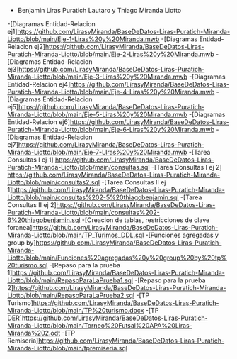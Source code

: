 - Benjamin Liras Puratich Lautaro y Thiago Miranda Liotto

-[Diagramas Entidad-Relacion ej1]https://github.com/LirasyMiranda/BaseDeDatos-Liras-Puratich-Miranda-Liotto/blob/main/Eje-1-Liras%20y%20Miranda.mwb
-[Diagramas Entidad-Relacion ej2]https://github.com/LirasyMiranda/BaseDeDatos-Liras-Puratich-Miranda-Liotto/blob/main/Eje-2-Liras%20y%20Miranda.mwb
-[Diagramas Entidad-Relacion ej3]https://github.com/LirasyMiranda/BaseDeDatos-Liras-Puratich-Miranda-Liotto/blob/main/Eje-3-Liras%20y%20Miranda.mwb
-[Diagramas Entidad-Relacion ej4]https://github.com/LirasyMiranda/BaseDeDatos-Liras-Puratich-Miranda-Liotto/blob/main/Eje-4-Liras%20y%20Miranda.mwb
-[Diagramas Entidad-Relacion ej5]https://github.com/LirasyMiranda/BaseDeDatos-Liras-Puratich-Miranda-Liotto/blob/main/Eje-5-Liras%20y%20Miranda.mwb
-[Diagramas Entidad-Relacion ej6]https://github.com/LirasyMiranda/BaseDeDatos-Liras-Puratich-Miranda-Liotto/blob/main/Eje-6-Liras%20y%20Miranda.mwb
-[Diagramas Entidad-Relacion ej7]https://github.com/LirasyMiranda/BaseDeDatos-Liras-Puratich-Miranda-Liotto/blob/main/Eje-7-LIras%20y%20Miranda.mwb
-[Tarea Consultas I ej 1] https://github.com/LirasyMiranda/BaseDeDatos-Liras-Puratich-Miranda-Liotto/blob/main/consultas.sql
-[Tarea Consultas I ej 2] https://github.com/LirasyMiranda/BaseDeDatos-Liras-Puratich-Miranda-Liotto/blob/main/consultas2.sql
-[Tarea Consultas II ej 1]https://github.com/LirasyMiranda/BaseDeDatos-Liras-Puratich-Miranda-Liotto/blob/main/consultas%202-5%20thiagobenjamin.sql
-[Tarea Consultas II ej 2]https://github.com/LirasyMiranda/BaseDeDatos-Liras-Puratich-Miranda-Liotto/blob/main/consultas%202-6%20thiagobenjamin.sql
-[Creacion de tablas, restricciones de clave foranea]https://github.com/LirasyMiranda/BaseDeDatos-Liras-Puratich-Miranda-Liotto/blob/main/TP_Turimos_DDL.sql
-[Funciones agregadas y group by]https://github.com/LirasyMiranda/BaseDeDatos-Liras-Puratich-Miranda-Liotto/blob/main/Funciones%20agregadas%20y%20group%20by%20tp%20turismo.sql
-[Repaso para la prueba 1]https://github.com/LirasyMiranda/BaseDeDatos-Liras-Puratich-Miranda-Liotto/blob/main/RepasoParaLaPrueba1.sql
-[Repaso para la prueba 2]https://github.com/LirasyMiranda/BaseDeDatos-Liras-Puratich-Miranda-Liotto/blob/main/RepasoParaLaPrueba2.sql
-[TP Turismo]https://github.com/LirasyMiranda/BaseDeDatos-Liras-Puratich-Miranda-Liotto/blob/main/TP%20turismo.docx
-[TP DER]https://github.com/LirasyMiranda/BaseDeDatos-Liras-Puratich-Miranda-Liotto/blob/main/Torneo%20Futsal%20APA%20Liras-Miranda%202.odt
-[TP Remiseria]https://github.com/LirasyMiranda/BaseDeDatos-Liras-Puratich-Miranda-Liotto/blob/main/tpremiseria.sql
